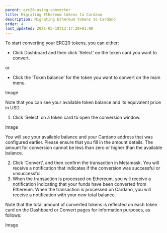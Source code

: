 ```yaml
---
parent: erc20-using-converter
title: Migrating Ethereum tokens to Cardano
description: Migrating Ethereum tokens to Cardano
order: 4
last_updated: 2021-05-18T13:17:20+01:00
---
```


To start converting your ERC20 tokens, you can either:

+ Click Dashboard and then click ‘Select’ on the token card you want to convert.

or 

+ Click the ‘Token balance’ for the token you want to convert on the main menu. 

Image

Note that you can see your available token balance and its equivalent price in USD.

1. Click ‘Select’ on a token card to open the conversion window. 	

Image

You will see your available balance and your Cardano address that was configured earlier. Please ensure that you fill in the amount details. The amount for conversion cannot be less than zero or higher than the available balance.  

2. Click ‘Convert’, and then confirm the transaction in Metamask. You will receive a notification that indicates if the conversion was  successful or unsuccessful.
3. When the transaction is processed on Ethereum, you will receive a notification indicating that your funds have been converted from Ethereum. When the transaction is processed on Cardano, you will receive a notification with your new total balance.

Note that the total amount of converted tokens is reflected on each token card on the Dashboard or Convert pages for information purposes, as follows:

Image

